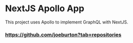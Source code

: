 # NextJS Apollo App

This project uses Apollo to implement GraphQL with NextJS.

### https://github.com/joeburton?tab=repositories
